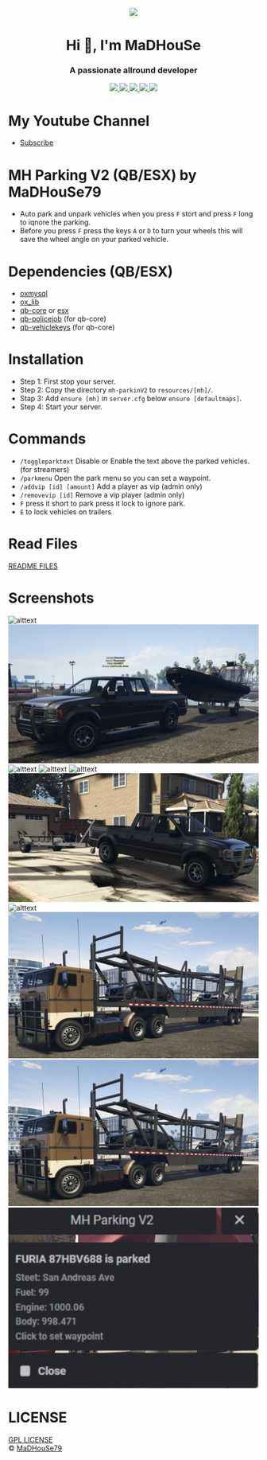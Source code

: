 <p align="center">
    <img width="140" src="https://icons.iconarchive.com/icons/iconarchive/red-orb-alphabet/128/Letter-M-icon.png" />  
    <h1 align="center">Hi 👋, I'm MaDHouSe</h1>
    <h3 align="center">A passionate allround developer </h3>    
</p>

<p align="center">
  <a href="https://github.com/MaDHouSe79/mh-parkingV2/issues">
    <img src="https://img.shields.io/github/issues/MaDHouSe79/mh-parkingV2"/> 
  </a>
  <a href="https://github.com/MaDHouSe79/mh-parkingV2/watchers">
    <img src="https://img.shields.io/github/watchers/MaDHouSe79/mh-parkingV2"/> 
  </a> 
  <a href="https://github.com/MaDHouSe79/mh-parkingV2/network/members">
    <img src="https://img.shields.io/github/forks/MaDHouSe79/mh-parkingV2"/> 
  </a>  
  <a href="https://github.com/MaDHouSe79/mh-parkingV2/stargazers">
    <img src="https://img.shields.io/github/stars/MaDHouSe79/mh-parkingV2?color=white"/> 
  </a>
  <a href="https://github.com/MaDHouSe79/mh-parkingV2/blob/main/LICENSE">
    <img src="https://img.shields.io/github/license/MaDHouSe79/mh-parkingV2?color=black"/> 
  </a>      
</p>

# My Youtube Channel
- [Subscribe](https://www.youtube.com/c/@MaDHouSe79) 

# MH Parking V2 (QB/ESX) by MaDHouSe79
- Auto park and unpark vehicles when you press `F` stort and press `F` long to iqnore the parking.
- Before you press `F` press the keys `A` or `D` to turn your wheels this will save the wheel angle on your parked vehicle.

# Dependencies (QB/ESX)
- [oxmysql](https://github.com/overextended/oxmysql/releases/tag/v1.9.3)
- [ox_lib](https://github.com/overextended/ox_lib/releases)
- [qb-core](https://github.com/qbcore-framework/qb-core) or [esx](https://github.com/esx-framework)
- [qb-policejob](https://github.com/qbcore-framework/qb-policejob) (for qb-core)
- [qb-vehiclekeys](https://github.com/qbcore-framework/qb-vehiclekeys) (for qb-core)

# Installation
- Step 1: First stop your server.
- Step 2: Copy the directory `mh-parkinV2` to `resources/[mh]/`.
- Stap 3: Add `ensure [mh]` in `server.cfg` below `ensure [defaultmaps]`.
- Step 4: Start your server.  

# Commands
- `/toggleparktext` Disable or Enable the text above the parked vehicles. (for streamers)
- `/parkmenu` Open the park menu so you can set a waypoint.
- `/addvip [id] [amount]` Add a player as vip (admin only)
- `/removevip [id]` Remove a vip player (admin only)
- `F` press it short to park press it lock to ignore park. 
- `E` to lock vehicles on trailers 

# Read Files
[README FILES](https://github.com/MaDHouSe79/mh-parkingV2/tree/main/readme)

# Screenshots
![alttext](https://github.com/MaDHouSe79/mh-parkingV2/blob/main/screenshots/parked.png)
![alttext](https://github.com/MaDHouSe79/mh-parkingV2/blob/main/screenshots/trailer6.png)
![alttext](https://github.com/MaDHouSe79/mh-parkingV2/blob/main/screenshots/trailer1.png)
![alttext](https://github.com/MaDHouSe79/mh-parkingV2/blob/main/screenshots/trailer2.png)
![alttext](https://github.com/MaDHouSe79/mh-parkingV2/blob/main/screenshots/trailer3.png)
![alttext](https://github.com/MaDHouSe79/mh-parkingV2/blob/main/screenshots/trailer4.png)
![alttext](https://github.com/MaDHouSe79/mh-parkingV2/blob/main/screenshots/trailer5.png)
![alttext](https://github.com/MaDHouSe79/mh-parkingV2/blob/main/screenshots/trailer7.png)
![alttext](https://github.com/MaDHouSe79/mh-parkingV2/blob/main/screenshots/trailer8.png)
![alttext](https://github.com/MaDHouSe79/mh-parkingV2/blob/main/screenshots/parkmenu.png)

# LICENSE
[GPL LICENSE](./LICENSE)<br />
&copy; [MaDHouSe79](https://www.youtube.com/@MaDHouSe79)
